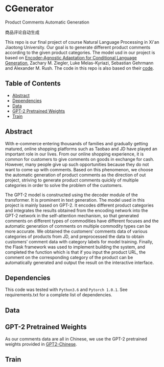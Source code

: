# CGenerator
Product Comments Automatic Generation

商品评论自动生成

This repo is our final project of course Natural Language Processing in Xi'an Jiaotong University. Our goal is to generate different product comments according to the given product categories. The model usd in our project is based on [Encoder-Agnostic Adaptation for Conditional Language Generation](https://arxiv.org/abs/1908.06938), Zachary M. Ziegler, Luke Melas-Kyriazi, Sebastian Gehrmann and Alexander M. Rush. The code in this repo is also based on their [code](https://github.com/harvardnlp/encoder-agnostic-adaptation).

## Table of Contents

- [Abstract](#abstract)
- [Dependencies](#dependencies)
- [Data](#data)
- [GPT-2 Pretrained Weights](#GPT-2-pretrained-weights)
- [Train](#train)

## Abstract

With e-commerce entering thousands of families and gradually getting matured, online shopping platforms such as Taobao and JD have played an important role in our lives. From our online shopping experience, it is common for customers to give comments on goods in exchange for cash. However, many people give up such opportunities because they do not want to come up with comments. Based on this phenomenon, we choose the automatic generation of product comments as the direction of out project, striving to generate product comments quickly of multiple categories in order to solve the problem of the customers. 

The GPT-2 model is constructed using the decoder module of the transformer. It is prominent in text generation. The model used in this project is mainly based on GPT-2. It encodes different product categories and integrates the results obtained from the encoding network into the GPT-2 network in the self-attention mechanism, so that generated comments on different types of commodities have different focuses and the automatic generation of comments on multiple commodity types can be more accurate. We obtained the customers’ comments data of various categories of products from JD, and preprocessed the data to obtain customers’ comment data with category labels for model training. Finally, the Flask framework was used to implement building the system, and completed the function which is that if you input the product URL, the comment on the corresponding category of the product can be automatically generated and output the result on the interactive interface.

## Dependencies

This code was tested with `Python3.6` and `Pytorch 1.0.1`. See requirements.txt for a complete list of dependencies.

## Data



## GPT-2 Pretrained Weights

As our comments data are all in Chinese, we use the GPT-2 pretrained weights provided in [GPT2-Chinese](https://github.com/Morizeyao/GPT2-Chinese). 

## Train